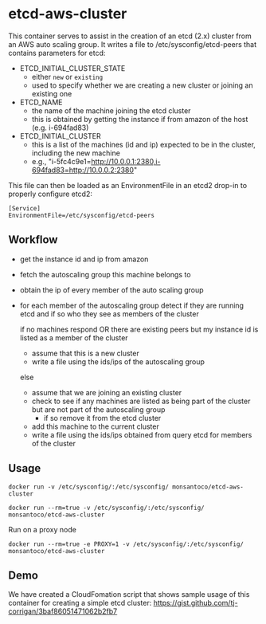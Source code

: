 etcd-aws-cluster
==============

This container serves to assist in the creation of an etcd (2.x) cluster from an AWS auto scaling group. It writes a file to /etc/sysconfig/etcd-peers that contains parameters for etcd:

- ETCD_INITIAL_CLUSTER_STATE
  - either `new` or `existing`
  - used to specify whether we are creating a new cluster or joining an existing one
- ETCD_NAME
  - the name of the machine joining the etcd cluster
  - this is obtained by getting the instance if from amazon of the host (e.g. i-694fad83)
- ETCD_INITIAL_CLUSTER
  - this is a list of the machines (id and ip) expected to be in the cluster, including the new machine
  - e.g., "i-5fc4c9e1=http://10.0.0.1:2380,i-694fad83=http://10.0.0.2:2380"

This file can then be loaded as an EnvironmentFile in an etcd2 drop-in to properly configure etcd2:

```
[Service]
EnvironmentFile=/etc/sysconfig/etcd-peers
```

Workflow
--------

- get the instance id and ip from amazon
- fetch the autoscaling group this machine belongs to
- obtain the ip of every member of the auto scaling group
- for each member of the autoscaling group detect if they are running etcd and if so who they see as members of the cluster

  if no machines respond OR there are existing peers but my instance id is listed as a member of the cluster

    - assume that this is a new cluster
    - write a file using the ids/ips of the autoscaling group

  else

    - assume that we are joining an existing cluster
    - check to see if any machines are listed as being part of the cluster but are not part of the autoscaling group
      -  if so remove it from the etcd cluster
    - add this machine to the current cluster
    - write a file using the ids/ips obtained from query etcd for members of the cluster


Usage
-----

```docker run -v /etc/sysconfig/:/etc/sysconfig/ monsantoco/etcd-aws-cluster```

```docker run --rm=true -v /etc/sysconfig/:/etc/sysconfig/ monsantoco/etcd-aws-cluster```

Run on a proxy node

```docker run --rm=true -e PROXY=1 -v /etc/sysconfig/:/etc/sysconfig/ monsantoco/etcd-aws-cluster```

Demo
----

We have created a CloudFomation script that shows sample usage of this container for creating a simple etcd cluster: https://gist.github.com/tj-corrigan/3baf86051471062b2fb7
